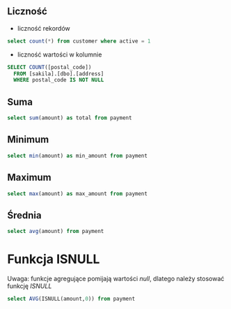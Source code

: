 
 
## Liczność

- liczność rekordów
~~~ sql
select count(*) from customer where active = 1
~~~

- liczność wartości w kolumnie

~~~ sql
SELECT COUNT([postal_code])
  FROM [sakila].[dbo].[address]
  WHERE postal_code IS NOT NULL
  ~~~

## Suma 
~~~ sql
select sum(amount) as total from payment
~~~

## Minimum
~~~ sql
select min(amount) as min_amount from payment
~~~

## Maximum
~~~ sql
select max(amount) as max_amount from payment
~~~

## Średnia
~~~ sql
select avg(amount) from payment
~~~

# Funkcja ISNULL

Uwaga: funkcje agregujące pomijają wartości _null_, dlatego należy stosować funkcję _ISNULL_

~~~ sql
select AVG(ISNULL(amount,0)) from payment
~~~
